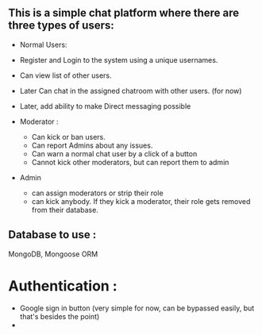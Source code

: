 ## This is a simple chat platform where there are three types of users:

-    Normal Users:
-    Register and Login to the system using a unique usernames.
-    Can view list of other users.
-    Later Can chat in the assigned chatroom with other users. (for now)
-    Later, add ability to make Direct messaging possible

-    Moderator :

     -    Can kick or ban users.
     -    Can report Admins about any issues.
     -    Can warn a normal chat user by a click of a button
     -    Cannot kick other moderators, but can report them to admin

-    Admin
     -    can assign moderators or strip their role
     -    can kick anybody. If they kick a moderator, their role gets removed from their database.

## Database to use :

MongoDB, Mongoose ORM

# Authentication :

-    Google sign in button (very simple for now, can be bypassed easily, but that's besides the point)
-
